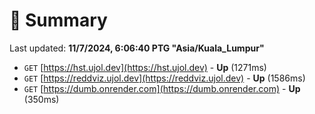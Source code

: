 # 📖 Summary
Last updated: **11/7/2024, 6:06:40 PTG "Asia/Kuala_Lumpur"**

- `GET` [https://hst.ujol.dev](https://hst.ujol.dev) - **Up** (1271ms)
- `GET` [https://reddviz.ujol.dev](https://reddviz.ujol.dev) - **Up** (1586ms)
- `GET` [https://dumb.onrender.com](https://dumb.onrender.com) - **Up** (350ms)
